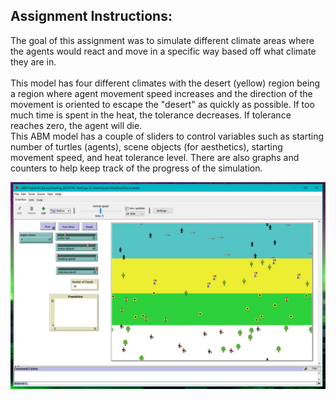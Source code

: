 ## Assignment Instructions:
The goal of this assignment was to simulate different climate areas where the agents would react and move in a specific way based off what climate they are in.\
\
This model has four different climates with the desert (yellow) region being a region where agent movement speed increases and the direction of the movement is oriented to escape the "desert" as quickly as possible. If too much time is spent in the heat, the tolerance decreases. If tolerance reaches zero, the agent will die.
\
This ABM model has a couple of sliders to control variables such as starting number of turtles (agents), scene objects (for aesthetics), starting movement speed, and heat tolerance level. There are also graphs and counters to help keep track of the progress of the simulation.

![img1](https://github.com/Byron-Dowling/4553-Agent-Based-Modelling/blob/main/Assignments/Assignment%202/ABM%20P2.PNG?raw=true)
